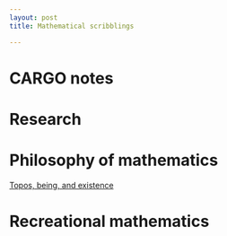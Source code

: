 ```yaml
---
layout: post
title: Mathematical scribblings

---
```





# CARGO notes #





# Research #





# Philosophy of mathematics #
[Topos, being, and existence][TBE]



# Recreational mathematics 



[TBE]: 2017-05-17-Topos-being-and-existence.html
